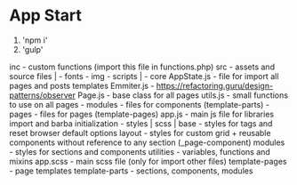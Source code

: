 # App Start
1. 'npm i'
2. 'gulp'

inc - custom functions (import this file in functions.php)
src - assets and source files
    |
    - fonts
    - img
    - scripts
      |
      - core
        AppState.js - file for import all pages and posts templates
        Emmiter.js - https://refactoring.guru/design-patterns/observer
        Page.js - base class for all pages
        utils.js - small functions to use on all pages
      - modules - files for components (template-parts)
      - pages - files for pages (template-pages)
      app.js - main js file for libraries import and barba initialization
    - styles
      |
      scss
        |
        base - styles for tags and reset browser default options
        layout - styles for custom grid + reusable components without reference to any section (_page-component)
        modules - styles for sections and components
        utilities - variables, functions and mixins
        app.scss - main scss file (only for import other files)
template-pages - page templates
template-parts - sections, components, modules
